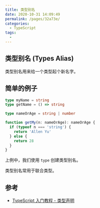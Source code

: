 ```yaml
---
title: 类型别名
date: 2020-10-31 14:09:49
permalink: /pages/32a73e/
categories:
  - TypeScript
tags:
  -
---
```


## 类型别名 (Types Alias)

类型别名用来给一个类型起个新名字。

## 简单的例子

```typescript
type myName = string
type getName = () => string

type nameOrAge = string | number

function getMy(n: nameOrAge): nameOrAge {
  if (typeof n === 'string') {
    return 'Allen Yu'
  } else {
    return 28
  }
}
```

上例中，我们使用 `type` 创建类型别名。

类型别名常用于联合类型。

## 参考

- [TypeScript 入门教程 - 类型声明](https://ts.xcatliu.com/advanced/type-aliases.html)
